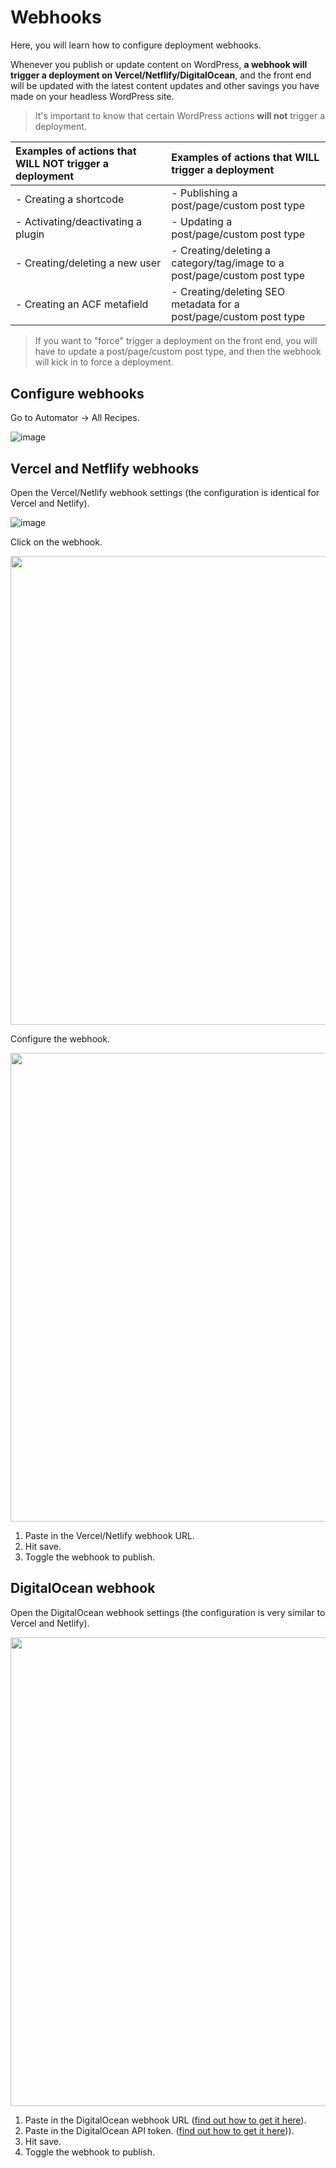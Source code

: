 # Webhooks

Here, you will learn how to configure deployment webhooks.

Whenever you publish or update content on WordPress, **a webhook will trigger a deployment on Vercel/Netflify/DigitalOcean**, and the front end will be updated with the latest content updates and other savings you have made on your headless WordPress site.

> It's important to know that certain WordPress actions **will not** trigger a deployment.

| Examples of actions that **WILL NOT** trigger a deployment | Examples of actions that **WILL** trigger a deployment |
| :-------- | :------- |
| - Creating a shortcode | - Publishing a post/page/custom post type <tr></tr>|
| - Activating/deactivating a plugin | - Updating a post/page/custom post type <tr></tr>|
| - Creating/deleting a new user | - Creating/deleting a category/tag/image to a post/page/custom post type <tr></tr>|
| - Creating an ACF metafield | - Creating/deleting SEO metadata for a post/page/custom post type <tr></tr>|

> If you want to "force" trigger a deployment on the front end, you will have to update a post/page/custom post type, and then the webhook will kick in to force a deployment.

## Configure webhooks

Go to Automator -> All Recipes.

![image](https://github.com/astrowp/docs/assets/170225022/e7aa54fd-3fd8-459f-aa6e-664c7ba8b566)

## Vercel and Netflify webhooks

Open the Vercel/Netlify webhook settings (the configuration is identical for Vercel and Netlify).

![image](https://github.com/astrowp/docs/assets/170225022/84f78ee7-3510-47e5-8bf7-aecc0621d0dc)

Click on the webhook.

<img src="https://github.com/astrowp/docs/assets/170225022/f2cceb34-0220-4eb2-ba14-1f6182124260](https://github.com/astrowp/docs/assets/170225022/cc9e6b12-1697-4ac2-b609-27aad8cf093d" width="750" />

Configure the webhook.

<img src="https://github.com/astrowp/docs/assets/170225022/f2cceb34-0220-4eb2-ba14-1f6182124260](https://github.com/astrowp/docs/assets/170225022/e4ebc18f-6d98-4ffa-b026-67af74f53c62" width="750" />

1. Paste in the Vercel/Netlify webhook URL.
2. Hit save.
3. Toggle the webhook to publish.

## DigitalOcean webhook

Open the DigitalOcean webhook settings (the configuration is very similar to Vercel and Netlify).

<img src="https://github.com/astrowp/docs/assets/170225022/f2cceb34-0220-4eb2-ba14-1f6182124260](https://github.com/astrowp/docs/assets/170225022/a024afe2-70b6-4edc-b412-e8c901fddd86" width="750" />

1. Paste in the DigitalOcean webhook URL ([find out how to get it here](https://docs.astrowp.com/#/deploy?id=get-your-app-id-here)).
2. Paste in the DigitalOcean API token. ([find out how to get it here](https://docs.astrowp.com/#/deploy?id=get-your-api-token-here))).
3. Hit save.
4. Toggle the webhook to publish.
